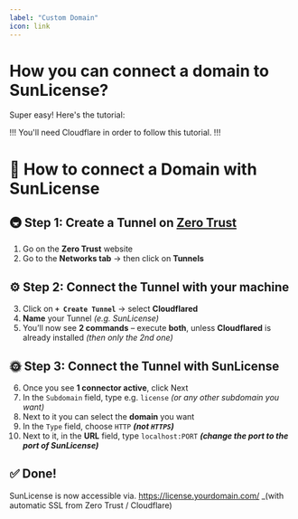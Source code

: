 ```yaml
---
label: "Custom Domain"
icon: link
---
```

# How you can connect a domain to SunLicense?
Super easy! Here's the tutorial:

!!!
You'll need Cloudflare in order to follow this tutorial.
!!!

# 📜 How to connect a Domain with SunLicense
## 🚇 Step 1: Create a Tunnel on [Zero Trust](<https://one.dash.cloudflare.com/>)
1. Go on the **Zero Trust** website
2. Go to the **Networks tab** → then click on **Tunnels**

## ⚙️ Step 2: Connect the Tunnel with your machine
3. Click on **`+ Create Tunnel`** → select **Cloudflared**
4. **Name** your Tunnel _(e.g. SunLicense)_
5. You’ll now see **2 commands** – execute __both__, unless **Cloudflared** is already installed _(then only the 2nd one)_

## 🌞 Step 3: Connect the Tunnel with SunLicense
6. Once you see **1 connector active**, click Next
7. In the `Subdomain` field, type e.g. `license` _(or any other subdomain you want)_
8. Next to it you can select the **domain** you want
9. In the `Type` field, choose `HTTP` ___(not `HTTP`**`S`**)___
10. Next to it, in the **URL** field, type `localhost:PORT` ___**(change the port to the port of SunLicense)**___

## ✅ Done!
SunLicense is now accessible via. https://license.yourdomain.com/ _(with automatic SSL from Zero Trust / Cloudflare)
